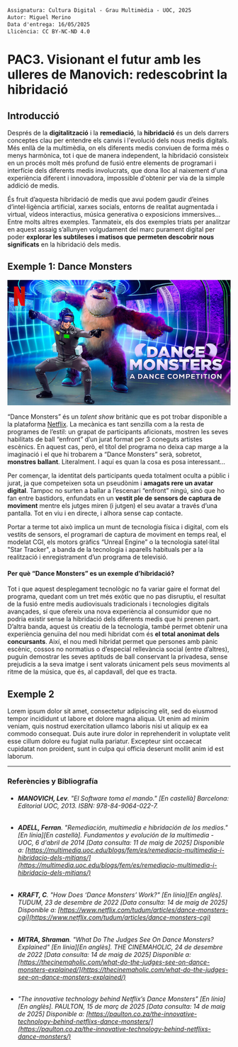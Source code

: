 ```
Assignatura: Cultura Digital - Grau Multimèdia - UOC, 2025  
Autor: Miguel Merino  
Data d'entrega: 16/05/2025
Llicència: CC BY-NC-ND 4.0
```
# PAC3. Visionant el futur amb les ulleres de Manovich: redescobrint la hibridació  

## Introducció

Després de la **digitalització** i la **remediació**, la **hibridació** és un dels darrers conceptes clau per entendre els canvis i l'evolució dels nous medis digitals. Més enllà de la multimèdia, on els diferents medis conviuen de forma més o menys harmònica, tot i que de manera independent, la hibridació consisteix en un procés molt més profund de fusió entre elements de programari i interfície dels diferents medis involucrats, que dona lloc al naixement d'una experiència diferent i innovadora, impossible d'obtenir per via de la simple addició de medis.

És fruit d’aquesta hibridació de medis que avui podem gaudir d’eines d’intel·ligència artificial, xarxes socials, entorns de realitat augmentada i virtual, vídeos interactius, música generativa o exposicions immersives... Entre molts altres exemples. Tanmateix, els dos exemples triats per analitzar en aquest assaig s’allunyen volgudament del marc purament digital per poder **explorar les subtileses i matisos que permeten descobrir nous significats** en la hibridació dels medis.
   
   


## Exemple 1: Dance Monsters

![Imatge promocional del programa Dance Monsters](https://raw.githubusercontent.com/mmerinoji/PAC3_Manovich_Reloaded/refs/heads/main/media/Dance%20Monsters%20promo.jpg) 

“Dance Monsters” és un *talent show* britànic que es pot trobar disponible a la plataforma [Netflix](https://www.netflix.com/es/title/81094767). La mecànica es tant senzilla com a la resta de programes de l’estil: un grapat de participants aficionats, mostren les seves habilitats de ball “enfront” d’un jurat format per 3 coneguts artistes escènics. En aquest cas, però, el títol del programa no deixa cap marge a la imaginació i el que hi trobarem a “Dance Monsters” serà, sobretot, **monstres ballant**. Literalment. I aquí es quan la cosa es posa interessant... 

Per començar, la identitat dels participants queda totalment oculta a públic i jurat, ja que competeixen sota un pseudònim i **amagats rere un avatar digital**. Tampoc no surten a ballar a l’escenari “enfront” ningú, sinó que ho fan entre bastidors, enfundats en un **vestit ple de sensors de captura de moviment** mentre els jutges miren (i jutgen) el seu avatar a través d’una pantalla. Tot en viu i en directe, i alhora sense cap contacte.

Portar a terme tot això implica un munt de tecnologia física i digital, com els vestits de sensors, el programari de captura de moviment en temps real, el modelat CGI, els motors gràfics “Unreal Engine” o la tecnologia satel·lital "Star Tracker", a banda de la tecnologia i aparells habituals per a la realització i enregistrament d’un programa de televisió.


#### Per què “Dance Monsters” es un exemple d’hibridació?

Tot i que aquest desplegament tecnològic no fa variar gaire el format del programa, quedant com un tret més exòtic que no pas disruptiu, el resultat de la fusió entre medis audiovisuals tradicionals i tecnologies digitals avançades, sí que ofereix una nova experiència al consumidor que no podria existir sense la hibridació dels diferents medis que hi prenen part. D’altra banda, aquest ús creatiu de la tecnologia, també permet obtenir una experiència genuïna del nou medi hibridat com és **el total anonimat dels concursants**. Així, el nou medi hibridat permet que persones amb pànic escènic, cossos no normatius o d’especial rellevància social (entre d’altres), puguin demostrar les seves aptituds de ball conservant la privadesa, sense prejudicis a la seva imatge i sent valorats únicament pels seus moviments al ritme de la música, que és, al capdavall, del que es tracta.





## Exemple 2

Lorem ipsum dolor sit amet, consectetur adipiscing elit, sed do eiusmod tempor incididunt ut labore et dolore magna aliqua. Ut enim ad minim veniam, quis nostrud exercitation ullamco laboris nisi ut aliquip ex ea commodo consequat. Duis aute irure dolor in reprehenderit in voluptate velit esse cillum dolore eu fugiat nulla pariatur. Excepteur sint occaecat cupidatat non proident, sunt in culpa qui officia deserunt mollit anim id est laborum.

-----  

### Referències y Bibliografía

- ###### **MANOVICH, Lev**. *"El Software toma el mando."* [En castellà] Barcelona: Editorial UOC, 2013. ISBN: 978-84-9064-022-7.
- ###### **ADELL, Ferran**. *"Remediación, multimedia e hibridación de los medios."* [En línia][En castellà]. *Fundamentos y evolución de la multimedia - UOC*, 6 d'abril de 2014 [Data consulta: 11 de maig de 2025] Disponible a:  [https://multimedia.uoc.edu/blogs/fem/es/remediacio-multimedia-i-hibridacio-dels-mitjans/](https://multimedia.uoc.edu/blogs/fem/es/remediacio-multimedia-i-hibridacio-dels-mitjans/)
- ###### **KRAFT, C**. *"How Does ‘Dance Monsters’ Work?"* [En línia][En anglès]. *TUDUM*, 23 de desembre de 2022 [Data consulta: 14 de maig de 2025] Disponible a:  [https://www.netflix.com/tudum/articles/dance-monsters-cgi](https://www.netflix.com/tudum/articles/dance-monsters-cgi)
- ###### **MITRA, Shraman**. *"What Do The Judges See On Dance Monsters? Explained"* [En línia][En anglès]. *THE CINEMAHOLIC*, 24 de desembre de 2022 [Data consulta: 14 de maig de 2025] Disponible a:  [https://thecinemaholic.com/what-do-the-judges-see-on-dance-monsters-explained/](https://thecinemaholic.com/what-do-the-judges-see-on-dance-monsters-explained/)
- ###### *"The innovative technology behind Netflix’s Dance Monsters"* [En línia][En anglès]. *PAULTON*, 15 de març de 2025 [Data consulta: 14 de maig de 2025] Disponible a:  [https://paulton.co.za/the-innovative-technology-behind-netflixs-dance-monsters/](https://paulton.co.za/the-innovative-technology-behind-netflixs-dance-monsters/)
